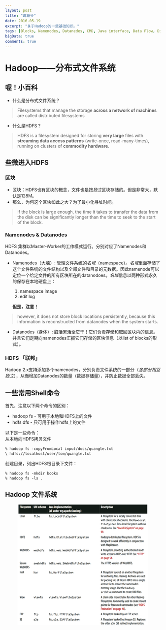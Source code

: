 ```yaml
---
layout: post
title: "蹲马步"
date: 2016-05-19
excerpt: "关于Hadoop的一些基础知识。"
tags: [Blocks, Namenodes, Datanedes, CMD, Java interface, Data Flow, Distcp－并行拷贝]
bigData: true
comments: true
---
```


# Hadoop——分布式文件系统



## 喔！小百科
* 什么是分布式文件系统？

> Filesystems that manage the storage **across a network of machines** are called distributed filesystems

* 	什么是HDFS？

> HDFS is a filesystem designed for storing **very large** files with **streaming data access patterns** (write-once, read-many-times), running on clusters of **commodity hardware**.

## 些微进入HDFS

### 区块

* 区块：HDFS也有区块的概念，文件也是按*独立*区块存储的。但是非常大，默认是128M。
* 那么，为何这个区块如此之大？为了最小化寻址时间。

> If the block is large enough, the time it takes to transfer the data from the disk can be significantly longer than the time to seek to the start of the block.

### Namenodes & Datanodes

HDFS 集群以Master-Worker的工作模式运行。分别对应了Namenodes和Datanodes。  

* Namenodes（大脑）: 管理文件系统的*名域*（namespace）。*名域*里面存储了这个文件系统的文件结构以及全部文件和目录的元数据。因此namenode可以定位一个给定文件的所有区块所在的datanodoes。*名域*信息以两种形式永久的保存在本地硬盘上：
  1. namespace image
  2. edit log

  **但是，注意！**

> however, it does not store block locations persistently, because this information is reconstructed from datanodes when the system starts.

* Datanodes（身体）: 脏活累活全它干！它们负责存储和取回区块内的信息。并且它们定期向namenodes汇报它们存储的区块信息（以list of blocks的形式）。

### HDFS 「联邦」

Hadoop 2.x支持添加多个namenodes，分别负责文件系统的一部分（*各部分相互独立*），从而增加Datanodes的数量（数据存储量），并防止数据全部丢失。

## 一些常用Shell命令

首先，注意以下两个命令的区别：

* hadoop fs - 可用于本地和HDFS上的文件
* hdfs dfs - 只可用于操作hdfs上的文件

以下是一些命令：  
从本地向HDFS拷贝文件

	% hadoop fs -copyFromLocal input/docs/quangle.txt  
	\ hdfs://localhost/user/tom/quangle.txt

创建目录，列出HDFS根目录下文件：

	% hadoop fs -mkdir books
	% hadoop fs -ls .
	
## Hadoop 文件系统
<figure>
	<a href="/images/Hadoop-Filesystem.png"><img src=/images/Hadoop-Filesystem.png"></a>
